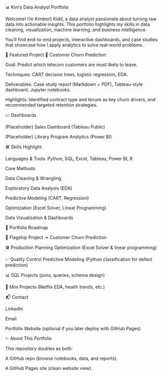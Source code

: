 📊 Kim’s Data Analyst Portfolio

Welcome! I’m Kimberli Kidd, a data analyst passionate about turning raw data into actionable insights.
This portfolio highlights my skills in data cleaning, visualization, machine learning, and business intelligence.

You’ll find end-to-end projects, interactive dashboards, and case studies that showcase how I apply analytics to solve real-world problems.

🚀 Featured Project
🔹 Customer Churn Prediction

Goal: Predict which telecom customers are most likely to leave.

Techniques: CART decision trees, logistic regression, EDA.

Deliverables: Case study report (Markdown + PDF), Tableau-style dashboard, Jupyter notebooks.

Highlights: Identified contract type and tenure as key churn drivers, and recommended targeted retention strategies.

📈 Dashboards

(Placeholder) Sales Dashboard (Tableau Public)

(Placeholder) Library Program Analytics (Power BI)

🛠 Skills Highlight

Languages & Tools: Python, SQL, Excel, Tableau, Power BI, R

Core Methods:

Data Cleaning & Wrangling

Exploratory Data Analysis (EDA)

Predictive Modeling (CART, Regression)

Optimization (Excel Solver, Linear Programming)

Data Visualization & Dashboards

📂 Portfolio Roadmap

📌 Flagship Project → Customer Churn Prediction

🛠 Production Planning Optimization
 (Excel Solver & linear programming)

✅ Quality Control Predictive Modeling
 (Python classification for defect prediction)

📊 SQL Projects
 (joins, queries, schema design)

🔎 Mini Projects
 (Netflix EDA, health trends, etc.)

📬 Contact

LinkedIn

Email

Portfolio Website
 (optional if you later deploy with GitHub Pages)

✨ About This Portfolio

This repository doubles as both:

A GitHub repo (browse notebooks, data, and reports).

A GitHub Pages site (clean website view).
